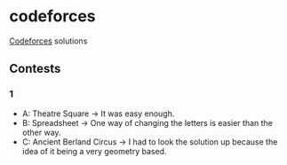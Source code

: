 # codeforces

[Codeforces](https://codeforces.com/) solutions

## Contests

### 1

-   A: Theatre Square -> It was easy enough.
-   B: Spreadsheet -> One way of changing the letters is easier than the other way.
-   C: Ancient Berland Circus -> I had to look the solution up because the idea of it being a very geometry based.
